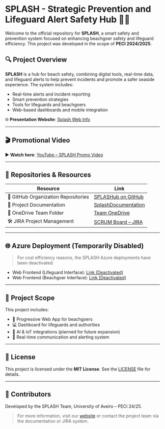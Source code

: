 # SPLASH - Strategic Prevention and Lifeguard Alert Safety Hub 🌊🚨

Welcome to the official repository for **SPLASH**, a smart safety and prevention system focused on enhancing beachgoer safety and lifeguard efficiency. This project was developed in the scope of **PECI 2024/2025**.

## 🔍 Project Overview

**SPLASH** is a hub for beach safety, combining digital tools, real-time data, and lifeguard alerts to help prevent incidents and promote a safer seaside experience. The system includes:

- Real-time alerts and incident reporting
- Smart prevention strategies
- Tools for lifeguards and beachgoers
- Web-based dashboards and mobile integration

🌐 **Presentation Website**: [Splash Web Info](https://josmsilva.github.io/Splash_Web_Info/)

---

## 🎬 Promotional Video

▶️ **Watch here**: [YouTube – SPLASH Promo Video](https://www.youtube.com/watch?v=E1G1cJ6klg0)

---

## 📂 Repositories & Resources

| Resource                            | Link |
|-------------------------------------|------|
| 🔗 GitHub Organization Repositories | [SPLASHub on GitHub](https://github.com/orgs/SPLASHub/repositories) |
| 📑 Project Documentation            | [SplashDocumentation](https://github.com/SPLASHub/SplashDocumentation) |
| 📂 OneDrive Team Folder             | [Team OneDrive](https://uapt33090-my.sharepoint.com/personal/jm_silva_ua_pt/_layouts/15/onedrive.aspx?e=5%3A07a132ccb77a4263b81e2d3881e4447f&sharingv2=true&fromShare=true&at=9&CT=1727361007411&OR=OWA%2DNT%2DMail&CID=f4ff9fd4%2D8788%2Dd7b1%2Dea58%2D499201c4fe0f&id=%2Fpersonal%2Fjm%5Fsilva%5Fua%5Fpt%2FDocuments%2FPECI%2024%2D25&FolderCTID=0x012000F4E1A9945003BB47AFDE48C46CC7E67F&view=0) |
| 🛠️ JIRA Project Management         | [SCRUM Board – JIRA](https://salva.atlassian.net/jira/software/projects/SCRUM/boards/1/timeline) |

---

## 🌐 Azure Deployment (Temporarily Disabled)

> For cost efficiency reasons, the SPLASH Azure deployments have been deactivated.

- Web Frontend (Lifeguard Interface): [Link (Deactivated)](https://splash-cph4cdf2e4epa3cj.canadacentral-01.azurewebsites.net/)
- Web Frontend (Beachgoer Interface): [Link (Deactivated)](https://splashbeachgoer-gzhfbydharbgd8a6.canadacentral-01.azurewebsites.net/)

---

## 📌 Project Scope

This project includes:

- 📱 Progressive Web App for beachgoers
- 💻 Dashboard for lifeguards and authorities
- 🧠 AI & IoT integrations (planned for future expansion)
- 🛟 Real-time communication and alerting system

---

## 📎 License

This project is licensed under the **MIT License**. See the [LICENSE](./LICENSE) file for details.

---

## 🙌 Contributors

Developed by the SPLASH Team, University of Aveiro – PECI 24/25.

> For more information, visit our [website](https://josmsilva.github.io/Splash_Web_Info/) or contact the project team via the documentation or JIRA system.

